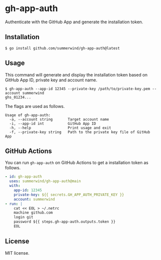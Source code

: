 # gh-app-auth

Authenticate with the GitHub App and generate the installation token.

## Installation

```
$ go install github.com/summerwind/gh-app-auth@latest
```

## Usage

This command will generate and display the installation token based on GitHub App ID, private key and account name.

```
$ gh-app-auth --app-id 12345 --private-key /path/to/private-key.pem --account summerwind
ghs_01234...
```

The flags are used as follows.

```
Usage of gh-app-auth:
  -a, --account string       Target account name
  -i, --app-id int           GitHub App ID
  -h, --help                 Print usage and exit
  -f, --private-key string   Path to the private key file of GitHub App
```

## GitHub Actions

You can run `gh-app-auth` on GitHub Actions to get a installation token as follows.

```yaml
- id: gh-app-auth
  uses: summerwind/gh-app-auth@main
  with:
    app-id: 12345
    private-key: ${{ secrets.GH_APP_AUTH_PRIVATE_KEY }}
    account: summerwind
- run: |
    cat << EOL > ~/.netrc
    machine github.com
    login git
    password ${{ steps.gh-app-auth.outputs.token }}
    EOL
```

## License

MIT license.
